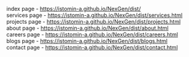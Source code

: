 index page - https://istomin-a.github.io/NexGen/dist/ <br>
services page - https://istomin-a.github.io/NexGen/dist/services.html <br>
projects page - https://istomin-a.github.io/NexGen/dist/projects.html <br>
about page - https://istomin-a.github.io/NexGen/dist/about.html <br>
careers page - https://istomin-a.github.io/NexGen/dist/careers.html <br>
blogs page - https://istomin-a.github.io/NexGen/dist/blogs.html <br>
contact page - https://istomin-a.github.io/NexGen/dist/contact.html <br>
